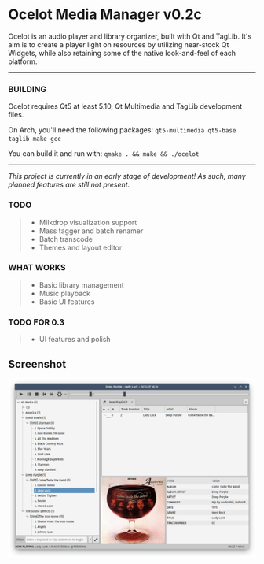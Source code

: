 # Ocelot Media Manager v0.2c

Ocelot is an audio player and library organizer, built with Qt and TagLib.
It's aim is to create a player light on resources by utilizing near-stock Qt Widgets, while also retaining some of the native look-and-feel of each platform.

---

### BUILDING
Ocelot requires Qt5 at least 5.10, Qt Multimedia and TagLib development files.

On Arch, you'll need the following packages:
`qt5-multimedia qt5-base taglib make gcc`

You can build it and run with:
`qmake . && make && ./ocelot`

---

_This project is currently in an early stage of development! As such, many planned features are still not present._

### TODO

> * Milkdrop visualization support
> * Mass tagger and batch renamer
> * Batch transcode
> * Themes and layout editor

### WHAT WORKS

> * Basic library management
> * Music playback
> * Basic UI features

### TODO FOR 0.3
> * UI features and polish

## Screenshot
![alt text](https://raw.githubusercontent.com/mscatto/ocelot/master/ss.png)

